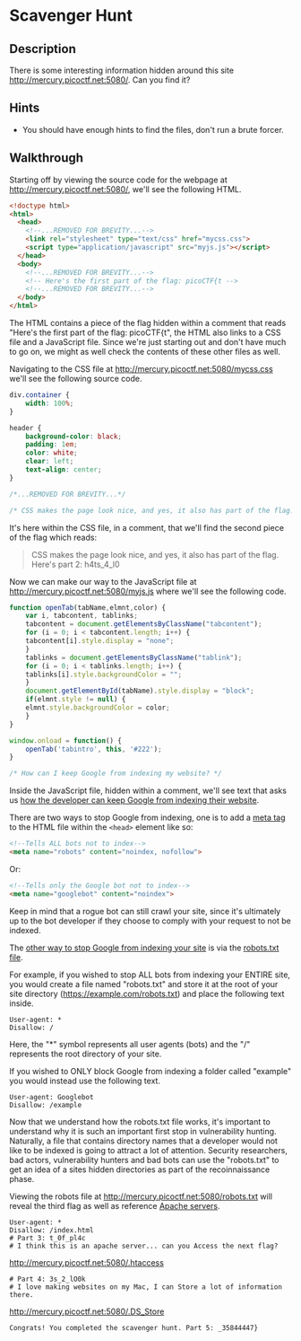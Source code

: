 # Scavenger Hunt

## Description

There is some interesting information hidden around this site http://mercury.picoctf.net:5080/. Can you find it?

## Hints

* You should have enough hints to find the files, don't run a brute forcer.

## Walkthrough

Starting off by viewing the source code for the webpage at http://mercury.picoctf.net:5080/, we'll see the following HTML.

```html
<!doctype html>
<html>
  <head>
    <!--...REMOVED FOR BREVITY...-->
    <link rel="stylesheet" type="text/css" href="mycss.css">
    <script type="application/javascript" src="myjs.js"></script>
  </head>
  <body>
    <!--...REMOVED FOR BREVITY...-->
	<!-- Here's the first part of the flag: picoCTF{t -->
    <!--...REMOVED FOR BREVITY...-->
  </body>
</html>
```

The HTML contains a piece of the flag hidden within a comment that reads "Here's the first part of the flag: picoCTF{t", the HTML also links to a CSS file and a JavaScript file. Since we're just starting out and don't have much to go on, we might as well check the contents of these other files as well.

Navigating to the CSS file at http://mercury.picoctf.net:5080/mycss.css we'll see the following source code.

```css
div.container {
    width: 100%;
}

header {
    background-color: black;
    padding: 1em;
    color: white;
    clear: left;
    text-align: center;
}

/*...REMOVED FOR BREVITY...*/

/* CSS makes the page look nice, and yes, it also has part of the flag. Here's part 2: h4ts_4_l0 */
```

It's here within the CSS file, in a comment, that we'll find the second piece of the flag which reads:

> CSS makes the page look nice, and yes, it also has part of the flag. Here's part 2: h4ts_4_l0

Now we can make our way to the JavaScript file at http://mercury.picoctf.net:5080/myjs.js where we'll see the following code.

```js
function openTab(tabName,elmnt,color) {
    var i, tabcontent, tablinks;
    tabcontent = document.getElementsByClassName("tabcontent");
    for (i = 0; i < tabcontent.length; i++) {
	tabcontent[i].style.display = "none";
    }
    tablinks = document.getElementsByClassName("tablink");
    for (i = 0; i < tablinks.length; i++) {
	tablinks[i].style.backgroundColor = "";
    }
    document.getElementById(tabName).style.display = "block";
    if(elmnt.style != null) {
	elmnt.style.backgroundColor = color;
    }
}

window.onload = function() {
    openTab('tabintro', this, '#222');
}

/* How can I keep Google from indexing my website? */
```

Inside the JavaScript file, hidden within a comment, we'll see text that asks us [how the developer can keep Google from indexing their website](https://developers.google.com/search/docs/crawling-indexing/block-indexing "Google Developer article on blocking indexing via meta tag").

There are two ways to stop Google from indexing, one is to add a [meta tag](https://www.w3schools.com/tags/tag_meta.asp "W3 Schools article on meta tags") to the HTML file within the ```<head>``` element like so:

```html
<!--Tells ALL bots not to index-->
<meta name="robots" content="noindex, nofollow">
```

Or:

```html
<!--Tells only the Google bot not to index-->
<meta name="googlebot" content="noindex">
```

Keep in mind that a rogue bot can still crawl your site, since it's ultimately up to the bot developer if they choose to comply with your request to not be indexed.

The [other way to stop Google from indexing your site](https://developers.google.com/search/docs/crawling-indexing/robots/intro "Google Developer article on blocking indexing via ROBOTS text file") is via the [robots.txt file](https://en.wikipedia.org/wiki/Robots.txt "Wikipedia article on robots.txt file").

For example, if you wished to stop ALL bots from indexing your ENTIRE site, you would create a file named "robots.txt" and store it at the root of your site directory (https://example.com/robots.txt) and place the following text inside.

```
User-agent: *
Disallow: /
```

Here, the "*" symbol represents all user agents (bots) and the "/" represents the root directory of your site.

If you wished to ONLY block Google from indexing a folder called "example" you would instead use the following text.

```
User-agent: Googlebot
Disallow: /example
```

Now that we understand how the robots.txt file works, it's important to understand why it is such an important first stop in vulnerability hunting. Naturally, a file that contains directory names that a developer would not like to be indexed is going to attract a lot of attention. Security researchers, bad actors, vulnerability hunters and bad bots can use the "robots.txt" to get an idea of a sites hidden directories as part of the recoinnaissance phase.

Viewing the robots file at http://mercury.picoctf.net:5080/robots.txt will reveal the third flag as well as reference [Apache servers](https://en.wikipedia.org/wiki/Apache_HTTP_Server "Wikipedia article on Apache servers").

```
User-agent: *
Disallow: /index.html
# Part 3: t_0f_pl4c
# I think this is an apache server... can you Access the next flag?
```

http://mercury.picoctf.net:5080/.htaccess

```
# Part 4: 3s_2_lO0k
# I love making websites on my Mac, I can Store a lot of information there.
```

http://mercury.picoctf.net:5080/.DS_Store

```
Congrats! You completed the scavenger hunt. Part 5: _35844447}
```

